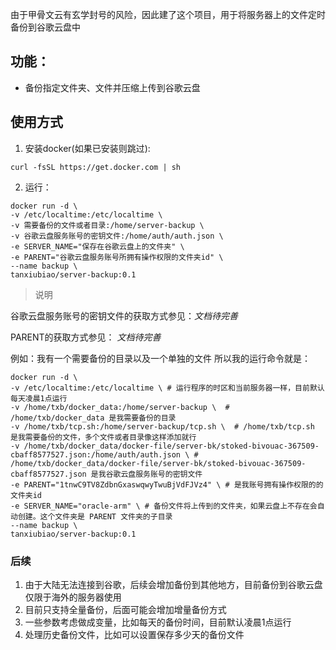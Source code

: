 由于甲骨文云有玄学封号的风险，因此建了这个项目，用于将服务器上的文件定时备份到谷歌云盘中

## 功能：
- 备份指定文件夹、文件并压缩上传到谷歌云盘

## 使用方式
1. 安装docker(如果已安装则跳过): 
```shell
curl -fsSL https://get.docker.com | sh
```

2. 运行：
```shell
docker run -d \
-v /etc/localtime:/etc/localtime \
-v 需要备份的文件或者目录:/home/server-backup \
-v 谷歌云盘服务账号的密钥文件:/home/auth/auth.json \
-e SERVER_NAME="保存在谷歌云盘上的文件夹" \
-e PARENT="谷歌云盘服务账号所拥有操作权限的文件夹id" \
--name backup \
tanxiubiao/server-backup:0.1
```

> 说明

谷歌云盘服务账号的密钥文件的获取方式参见：*文档待完善*

PARENT的获取方式参见： *文档待完善*

例如：我有一个需要备份的目录以及一个单独的文件 所以我的运行命令就是：
```shell
docker run -d \
-v /etc/localtime:/etc/localtime \ # 运行程序的时区和当前服务器一样，目前默认每天凌晨1点运行
-v /home/txb/docker_data:/home/server-backup \  # /home/txb/docker_data 是我需要备份的目录
-v /home/txb/tcp.sh:/home/server-backup/tcp.sh \  # /home/txb/tcp.sh 是我需要备份的文件，多个文件或者目录像这样添加就行
-v /home/txb/docker_data/docker-file/server-bk/stoked-bivouac-367509-cbaff8577527.json:/home/auth/auth.json \ # /home/txb/docker_data/docker-file/server-bk/stoked-bivouac-367509-cbaff8577527.json 是我谷歌云盘服务账号的密钥文件
-e PARENT="1tnwC9TV8ZdbnGxaswqwyTwuBjVdFJVz4" \ # 是我账号拥有操作权限的的文件夹id
-e SERVER_NAME="oracle-arm" \ # 备份文件将上传到的文件夹，如果云盘上不存在会自动创建。这个文件夹是 PARENT 文件夹的子目录
--name backup \
tanxiubiao/server-backup:0.1
```

### 后续

1. 由于大陆无法连接到谷歌，后续会增加备份到其他地方，目前备份到谷歌云盘仅限于海外的服务器使用
2. 目前只支持全量备份，后面可能会增加增量备份方式
3. 一些参数考虑做成变量，比如每天的备份时间，目前默认凌晨1点运行
4. 处理历史备份文件，比如可以设置保存多少天的备份文件
